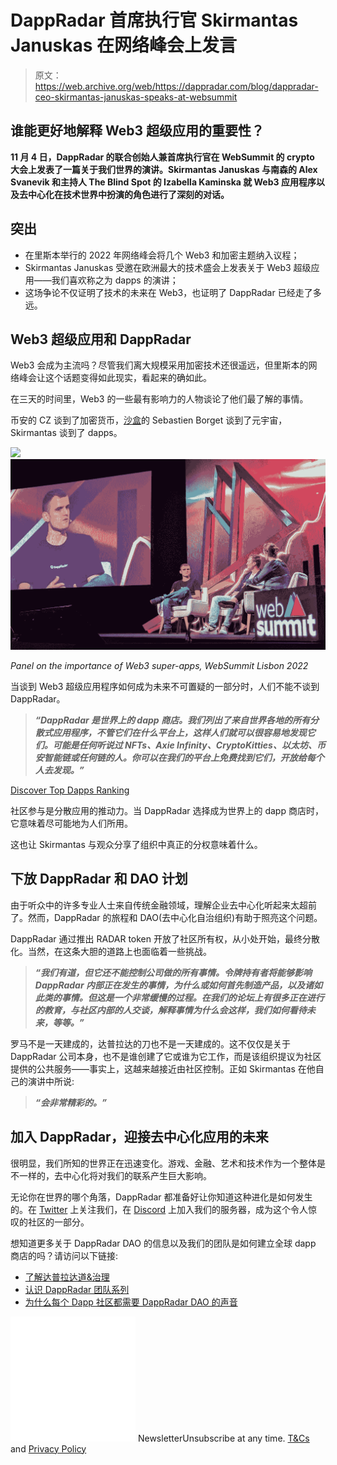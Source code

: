 # DappRadar 首席执行官 Skirmantas Januskas 在网络峰会上发言

> 原文：<https://web.archive.org/web/https://dappradar.com/blog/dappradar-ceo-skirmantas-januskas-speaks-at-websummit>

## 谁能更好地解释 Web3 超级应用的重要性？

**11 月 4 日，DappRadar 的联合创始人兼首席执行官在 WebSummit 的 crypto 大会上发表了一篇关于我们世界的演讲。Skirmantas Januskas 与南森的 Alex Svanevik 和主持人 The Blind Spot 的 Izabella Kaminska 就 Web3 应用程序以及去中心化在技术世界中扮演的角色进行了深刻的对话。**

## 突出

*   在里斯本举行的 2022 年网络峰会将几个 Web3 和加密主题纳入议程；
*   Skirmantas Januskas 受邀在欧洲最大的技术盛会上发表关于 Web3 超级应用——我们喜欢称之为 dapps 的演讲；
*   这场争论不仅证明了技术的未来在 Web3，也证明了 DappRadar 已经走了多远。

## Web3 超级应用和 DappRadar

Web3 会成为主流吗？尽管我们离大规模采用加密技术还很遥远，但里斯本的网络峰会让这个话题变得如此现实，看起来的确如此。

在三天的时间里，Web3 的一些最有影响力的人物谈论了他们最了解的事情。

币安的 CZ 谈到了加密货币，[沙盒](https://web.archive.org/web/20221130131805/https://dappradar.com/ethereum/games/the-sandbox)的 Sebastien Borget 谈到了元宇宙，Skirmantas 谈到了 dapps。

![](img/0d548091b970c43348bcee3642bb003a.png)![Skitmantas Januskas CEO DappRadar speaking at WebSummit](img/06305efeeda16e9ca6b073d8378dc22d.png)

*Panel on the importance of Web3 super-apps, WebSummit Lisbon 2022*

当谈到 Web3 超级应用程序如何成为未来不可置疑的一部分时，人们不能不谈到 DappRadar。

> ***“DappRadar 是世界上的 dapp 商店。我们列出了来自世界各地的所有分散式应用程序，不管它们在什么平台上，这样人们就可以很容易地发现它们。可能是任何听说过 NFTs、Axie Infinity、CryptoKitties、以太坊、币安智能链或任何链的人。你可以在我们的平台上免费找到它们，开放给每个人去发现。”***

[Discover Top Dapps Ranking](https://web.archive.org/web/20221130131805/https://dappradar.com/rankings)

社区参与是分散应用的推动力。当 DappRadar 选择成为世界上的 dapp 商店时，它意味着尽可能地为人们所用。

这也让 Skirmantas 与观众分享了组织中真正的分权意味着什么。

## 下放 DappRadar 和 DAO 计划

由于听众中的许多专业人士来自传统金融领域，理解企业去中心化听起来太超前了。然而，DappRadar 的旅程和 DAO(去中心化自治组织)有助于照亮这个问题。

DappRadar 通过推出 RADAR token 开放了社区所有权，从小处开始，最终分散化。当然，在这条大胆的道路上也面临着一些挑战。

> ***“我们有道，但它还不能控制公司做的所有事情。令牌持有者将能够影响 DappRadar 内部正在发生的事情，为什么或如何首先制造产品，以及诸如此类的事情。但这是一个非常缓慢的过程。在我们的论坛上有很多正在进行的教育，与社区内部的人交谈，解释事情为什么会这样，我们如何看待未来，等等。”***

罗马不是一天建成的，达普拉达的刀也不是一天建成的。这不仅仅是关于 DappRadar 公司本身，也不是谁创建了它或谁为它工作，而是该组织提议为社区提供的公共服务——事实上，这越来越接近由社区控制。正如 Skirmantas 在他自己的演讲中所说:

> ***“会非常精彩的。”***

## 加入 DappRadar，迎接去中心化应用的未来

很明显，我们所知的世界正在迅速变化。游戏、金融、艺术和技术作为一个整体是不一样的，去中心化将对我们的联系产生巨大影响。

无论你在世界的哪个角落，DappRadar 都准备好让你知道这种进化是如何发生的。在 [Twitter](https://web.archive.org/web/20221130131805/https://twitter.com/DappRadar) 上关注我们，在 [Discord](https://web.archive.org/web/20221130131805/https://discord.com/invite/4ybbssrHkm) 上加入我们的服务器，成为这个令人惊叹的社区的一部分。

想知道更多关于 DappRadar DAO 的信息以及我们的团队是如何建立全球 dapp 商店的吗？请访问以下链接:

*   [了解达普拉达道&治理](https://web.archive.org/web/20221130131805/https://dappradar.com/token/governance)
*   [认识 DappRadar 团队系列](https://web.archive.org/web/20221130131805/https://dappradar.com/blog/tag/meet-the-team)
*   [为什么每个 Dapp 社区都需要 DappRadar DAO 的声音](https://web.archive.org/web/20221130131805/https://dappradar.com/blog/why-every-dapp-community-needs-a-voice-in-dappradar-dao)

![](img/6d5a4a2d609c56e1a5771717e54ba759.png) NewsletterUnsubscribe at any time. [T&Cs](https://web.archive.org/web/20221130131805/https://dappradar.com/terms) and [Privacy Policy](https://web.archive.org/web/20221130131805/https://dappradar.com/privacy-policy)